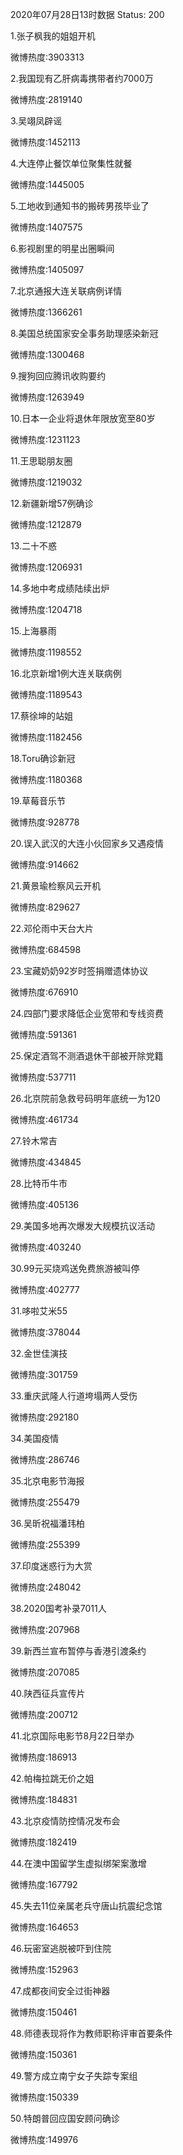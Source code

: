 2020年07月28日13时数据
Status: 200

1.张子枫我的姐姐开机

微博热度:3903313

2.我国现有乙肝病毒携带者约7000万

微博热度:2819140

3.吴翊凤辟谣

微博热度:1452113

4.大连停止餐饮单位聚集性就餐

微博热度:1445005

5.工地收到通知书的搬砖男孩毕业了

微博热度:1407575

6.影视剧里的明星出圈瞬间

微博热度:1405097

7.北京通报大连关联病例详情

微博热度:1366261

8.美国总统国家安全事务助理感染新冠

微博热度:1300468

9.搜狗回应腾讯收购要约

微博热度:1263949

10.日本一企业将退休年限放宽至80岁

微博热度:1231123

11.王思聪朋友圈

微博热度:1219032

12.新疆新增57例确诊

微博热度:1212879

13.二十不惑

微博热度:1206931

14.多地中考成绩陆续出炉

微博热度:1204718

15.上海暴雨

微博热度:1198552

16.北京新增1例大连关联病例

微博热度:1189543

17.蔡徐坤的站姐

微博热度:1182456

18.Toru确诊新冠

微博热度:1180368

19.草莓音乐节

微博热度:928778

20.误入武汉的大连小伙回家乡又遇疫情

微博热度:914662

21.黄景瑜检察风云开机

微博热度:829627

22.邓伦雨中天台大片

微博热度:684598

23.宝藏奶奶92岁时签捐赠遗体协议

微博热度:676910

24.四部门要求降低企业宽带和专线资费

微博热度:591361

25.保定酒驾不测酒退休干部被开除党籍

微博热度:537711

26.北京院前急救号码明年底统一为120

微博热度:461734

27.铃木常吉

微博热度:434845

28.比特币牛市

微博热度:405136

29.美国多地再次爆发大规模抗议活动

微博热度:403240

30.99元买烧鸡送免费旅游被叫停

微博热度:402777

31.哆啦艾米55

微博热度:378044

32.金世佳演技

微博热度:301759

33.重庆武隆人行道垮塌两人受伤

微博热度:292180

34.美国疫情

微博热度:286746

35.北京电影节海报

微博热度:255479

36.吴昕祝福潘玮柏

微博热度:255399

37.印度迷惑行为大赏

微博热度:248042

38.2020国考补录7011人

微博热度:207968

39.新西兰宣布暂停与香港引渡条约

微博热度:207085

40.陕西征兵宣传片

微博热度:200712

41.北京国际电影节8月22日举办

微博热度:186913

42.帕梅拉跳无价之姐

微博热度:184831

43.北京疫情防控情况发布会

微博热度:182419

44.在澳中国留学生虚拟绑架案激增

微博热度:167792

45.失去11位亲属老兵守唐山抗震纪念馆

微博热度:164653

46.玩密室逃脱被吓到住院

微博热度:152963

47.成都夜间安全过街神器

微博热度:150461

48.师德表现将作为教师职称评审首要条件

微博热度:150361

49.警方成立南宁女子失踪专案组

微博热度:150339

50.特朗普回应国安顾问确诊

微博热度:149976

